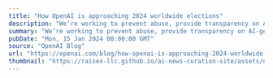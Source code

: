 ```yaml
---
title: "How OpenAI is approaching 2024 worldwide elections"
description: "We’re working to prevent abuse, provide transparency on AI-generated content, and improve access to accurate voting information."
summary: "We’re working to prevent abuse, provide transparency on AI-generated content, and improve access to accurate voting information."
pubDate: "Mon, 15 Jan 2024 08:00:00 GMT"
source: "OpenAI Blog"
url: "https://openai.com/blog/how-openai-is-approaching-2024-worldwide-elections"
thumbnail: "https://raisex-llc.github.io/ai-news-curation-site/assets/openai_logo.png"
---
```


